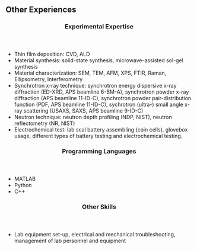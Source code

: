 <section class="thirteen columns" markdown="1">

# Other Experiences

<article markdown="1">
<header>
<h1>Experimental Expertise</h1>
</header>

* Thin film deposition: CVD, ALD  
* Material synthesis: solid-state synthesis, microwave-assisted sol-gel synthesis  
* Material characterization: SEM, TEM, AFM, XPS, FTIR, Raman, Ellipsometry, Interferometry  
* Synchrotron x-ray technique: synchrotron energy dispersive x-ray diffraction (ED-XRD, APS beamline 6-BM-A), synchrotron powder x-ray diffraction (APS beamline 11-ID-C), synchrotron powder pair-distribution function (PDF, APS beamline 11-ID-C), sychrotron (ultra-) small angle x-ray scattering (USAXS, SAXS, APS beamline 9-ID-C)  
* Neutron technique: neutron depth profiling (NDP, NIST), neutron reflectometry (NR, NIST)  
* Electrochemical test: lab scal battery assembling (coin cells), glovebox usage, different types of battery testing and electrochemical testing. 

</article>

<article markdown="1">
<header>
<h1>Programming Languages</h1>
</header>

* MATLAB  
* Python  
* C++  

</article>

<article markdown="1">
<header>
<h1>Other Skills</h1>
</header>

* Lab equipment set-up, electrical and mechanical troubleshooting, management of lab personnel and equipment

</article>

</section>
